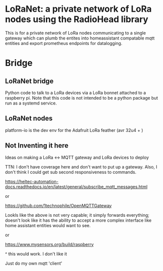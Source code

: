 # LoRaNet: a private network of LoRa nodes using the RadioHead library
This is for a private network of LoRa nodes communicating to a single gateway which can plumb the entites into homeassistant compatable mqtt entities and export
prometheus endpoints for datalogging.

# Bridge
## LoRaNet bridge
Python code to talk to a LoRa devices via a LoRa bonnet attached to a raspberry pi.
Note that this code is not intended to be a python package but run as a systemd service.

## LoRaNet nodes
platform-io is the dev env for the Adafruit LoRa feather (avr 32u4 + )



## Not Inventing it here
Ideas on making a LoRa <-> MQTT gateway and LoRa devices to deploy

TTN: I don't have coverage here and don't want to put up a gateway.
Also, I don't think I could get sub second responsiveness to commands.

https://heltec-automation-docs.readthedocs.io/en/latest/general/subscribe_mqtt_messages.html

or

https://github.com/1technophile/OpenMQTTGateway

Lookls like the above is not very capable; it simply forwards everything; doesn't look like it has the ability to accept a more complex interface like home assistant entities would want to see.

or

https://www.mysensors.org/build/raspberry

^ this would work. I don't like it

Just do my own mqtt 'client'
